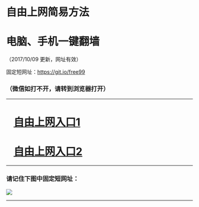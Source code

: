 ﻿# 自由上网简易方法

# 电脑、手机一键翻墙

（2017/10/09 更新，网址有效）

固定短网址：https://git.io/free99

### （微信如打不开，请转到浏览器打开）


***





# &nbsp;&nbsp; <a href="http://ft1601023466.fwq-tz-1001.info/fwqtz01.html?t=100900114049 " target="_blank">自由上网入口1</a>
# &nbsp;&nbsp; <a href="http://ft2982923496.fwq-tz-1002.info/fwqtz02.html?t=100900122414 " target="_blank">自由上网入口2</a>
***

### 请记住下图中固定短网址：

<img src="https://s3-us-west-2.amazonaws.com/fwq-1001/yjfq-20170905okok.png" /> 


***

